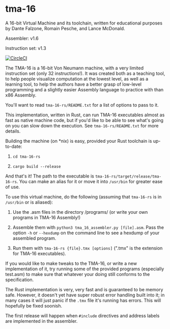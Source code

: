 # tma-16

A 16-bit Virtual Machine and its toolchain, written for educational purposes by Dante Falzone, Romain Pesche, and Lance McDonald.

Assembler: v1.6

Instruction set: v1.3

[![CircleCI](https://circleci.com/gh/DanteFalzone0/tma-16/tree/master.svg?style=svg)](https://circleci.com/gh/DanteFalzone0/tma-16/tree/master)

The TMA-16 is a 16-bit Von Neumann machine, with a very limited instruction set (only 32 instructions!).
It was created both as a teaching tool, to help people visualize computation at the lowest level, as well as a learning
tool, to help the authors have a better grasp of low-level programming and a slightly easier Assembly language to practice with
than x86 Assembly.

You'll want to read `tma-16-rs/README.txt` for a list of options to pass to it.

This implementation, written in Rust, can run TMA-16 executables almost as fast as native machine code, but if you'd
like to be able to see what's going on you can slow down the execution. See `tma-16-rs/README.txt` for more details.

Building the machine (on *nix) is easy, provided your Rust toolchain is up-to-date:
  1. `cd tma-16-rs`

  2. `cargo build --release`

And that's it! The path to the executable is `tma-16-rs/target/release/tma-16-rs`. You can make an alias for it or move
it into `/usr/bin` for greater ease of use.

To use this virtual machine, do the following (assuming that `tma-16-rs` is in `/usr/bin` or is aliased):
  1. Use the .asm files in the directory /programs/ (or write your own programs in TMA-16 Assembly!)

  2. Assemble them with `python3 tma_16_assembler.py [file].asm`. Pass the option `-h` or `--hexdump` on the command line to see a
     hexdump of your assembled program.

  3. Run them with `tma-16-rs {file}.tmx [options]` (".tmx" is the extension for TMA-16 executables).

If you would like to make tweaks to the TMA-16, or write a new implementation of it, try running some of the provided programs
(especially test.asm) to make sure that whatever your doing still conforms to the specification.

The Rust implementation is very, very fast and is guaranteed to be memory safe. However, it doesn't yet have super robust error handling
built into it; in many cases it will just panic if the `.tmx` file it's running has errors. This will hopefully be fixed soonish.

The first release will happen when `#include` directives and address labels are implemented in the assembler.
